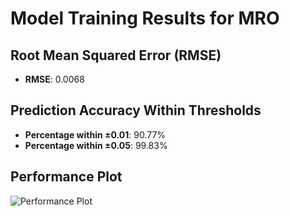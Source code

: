 # Model Training Results for MRO

## Root Mean Squared Error (RMSE)
- **RMSE**: 0.0068

## Prediction Accuracy Within Thresholds
- **Percentage within ±0.01**: 90.77%
- **Percentage within ±0.05**: 99.83%

## Performance Plot
![Performance Plot](../imgs/MRO.png)

